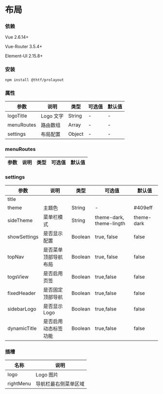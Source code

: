 # 布局

### 依赖

Vue 2.6.14+

Vue-Router 3.5.4+

Element-UI 2.15.8+

### 安装

```
npm install @thtf/prolayout
```

### 属性

| 参数       | 说明      | 类型   | 可选值 | 默认值 |
| ---------- | --------- | ------ | ------ | ------ |
| logoTitle  | Logo 文字 | String | -      | -      |
| menuRoutes | 路由数组  | Array  | -      | -      |
| settings   | 布局配置  | Object | -      | -      |

### menuRoutes

| 参数 | 说明 | 类型 | 可选值 | 默认值 |
| ---- | ---- | ---- | ------ | ------ |

### settings

| 参数         | 说明                 | 类型    | 可选值                   | 默认值     |
| ------------ | -------------------- | ------- | ------------------------ | ---------- |
| title        |                      |         |                          |            |
| theme        | 主题色               | String  | -                        | #409eff    |
| sideTheme    | 菜单栏模式           | String  | theme-dark, theme-lingth | theme-dark |
| showSettings | 是否显示配置         | Boolean | true, false              | false      |
| topNav       | 是否菜单顶部导航布局 | Boolean | true, false              | false      |
| togsView     | 是否启用页签         | Boolean | true,false               | false      |
| fixedHeader  | 是否固定顶部导航     | Boolean | true,false               | false      |
| sidebarLogo  | 是否显示 Logo        | Boolean | true,false               | false      |
| dynamicTitle | 是否启用动态标签功能 | Boolean | true,false               | false      |

### 插槽

| 名称      | 说明                 |
| --------- | -------------------- |
| logo      | Logo 图片            |
| rightMenu | 导航栏最右侧菜单区域 |
